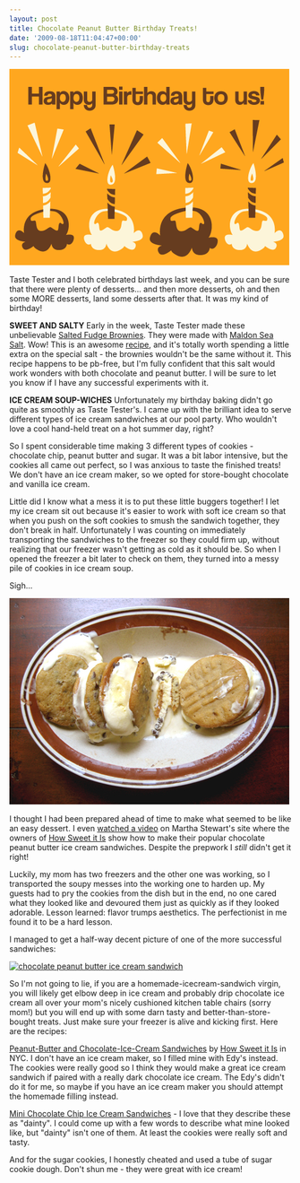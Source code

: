 ```yaml
---
layout: post
title: Chocolate Peanut Butter Birthday Treats!
date: '2009-08-18T11:04:47+00:00'
slug: chocolate-peanut-butter-birthday-treats
---
```

<img src='/images/uploads/2009/08/birthday_icecream.gif' alt='Birthday Ice cream' />

Taste Tester and I both celebrated birthdays last week, and you can be sure that there were plenty of desserts... and then more desserts, oh and then some MORE desserts, land some desserts after that. It was my kind of birthday!

<strong>SWEET AND SALTY</strong>
Early in the week, Taste Tester made these unbelievable <a href="http://www.foodandwine.com/recipes/salted-fudge-brownies">Salted Fudge Brownies</a>. They were made with <a href="http://www.maldonsalt.co.uk/">Maldon Sea Salt</a>. Wow! This is an awesome <a href="http://www.foodandwine.com/recipes/salted-fudge-brownies">recipe</a>, and it's totally worth spending a little extra on the special salt - the brownies wouldn't be the same without it. This recipe happens to be pb-free, but I'm fully confident that this salt would work wonders with both chocolate and peanut butter. I will be sure to let you know if I have any successful experiments with it.

<strong>ICE CREAM SOUP-WICHES</strong>
Unfortunately my birthday baking didn't go quite as smoothly as Taste Tester's. I came up with the brilliant idea to serve different types of ice cream sandwiches at our pool party. Who wouldn't love a cool hand-held treat on a hot summer day, right?

So I spent considerable time making 3 different types of cookies - chocolate chip, peanut butter and sugar. It was a bit labor intensive, but the cookies all came out perfect, so I was anxious to taste the finished treats! We don't have an ice cream maker, so we opted for store-bought chocolate and vanilla ice cream.

Little did I know what a mess it is to put these little buggers together! I let my ice cream sit out because it's easier to work with soft ice cream so that when you push on the soft cookies to smush the sandwich together, they don't break in half. Unfortunately I was counting on immediately transporting the sandwiches to the freezer so they could firm up, without realizing that our freezer wasn't getting as cold as it should be. So when I opened the freezer a bit later to check on them, they turned into a messy pile of cookies in ice cream soup. 

Sigh...

<img src='/images/uploads/2009/08/icecream_sandwich_mess_02.jpg' alt='Ice Cream Soup Wich' class="yellowborder" />

I thought I had been prepared ahead of time to make what seemed to be like an easy dessert. I even <a href="http://www.marthastewart.com/recipe/peanut-butter-chocolate-ice-cream-sandwich-cookies">watched a video</a> on Martha Stewart's site where the owners of <a href="http://howsweetitispastry.com/">How Sweet it Is</a> show how to make their popular chocolate peanut butter ice cream sandwiches. Despite the prepwork I <em>still</em> didn't get it right! 

Luckily, my mom has two freezers and the other one was working, so I transported the soupy messes into the working one to harden up. My guests had to pry the cookies from the dish but in the end, no one cared what they looked like and devoured them just as quickly as if they looked adorable. Lesson learned: flavor trumps aesthetics. The perfectionist in me found it to be a hard lesson.

I managed to get a half-way decent picture of one of the more successful sandwiches:

<a href="http://www.flickr.com/photos/kstar810/3833166399/"><img src="http://farm3.static.flickr.com/2018/3833166399_aa21fde24c.jpg" alt="chocolate peanut butter ice cream sandwich" /></a>

So I'm not going to lie, if you are a homemade-icecream-sandwich virgin, you will likely get elbow deep in ice cream and probably drip chocolate ice cream all over your mom's nicely cushioned kitchen table chairs (sorry mom!) but you will end up with some darn tasty and better-than-store-bought treats. Just make sure your freezer is alive and kicking first. Here are the recipes:

<a href="http://www.marthastewart.com/recipe/peanut-butter-chocolate-ice-cream-sandwich-cookies">Peanut-Butter and Chocolate-Ice-Cream Sandwiches</a> by <a href="http://howsweetitispastry.com/">How Sweet it Is</a> in NYC. I don't have an ice cream maker, so I filled mine with Edy's instead. The cookies were really good so I think they would make a great ice cream sandwich if paired with a really dark chocolate ice cream. The Edy's didn't do it for me, so maybe if you have an ice cream maker you should attempt the homemade filling instead.

<a href="http://www.marthastewart.com/recipe/mini-chocolate-chip-ice-cream-sandwiches?autonomy_kw=chocolate%20chip%20ice%20cream%20sandwich">Mini Chocolate Chip Ice Cream Sandwiches</a> - I love that they describe these as "dainty". I could come up with a few words to describe what mine looked like, but "dainty" isn't one of them. At least the cookies were really soft and tasty.

And for the sugar cookies, I honestly cheated and used a tube of sugar cookie dough. Don't shun me - they were great with ice cream!
